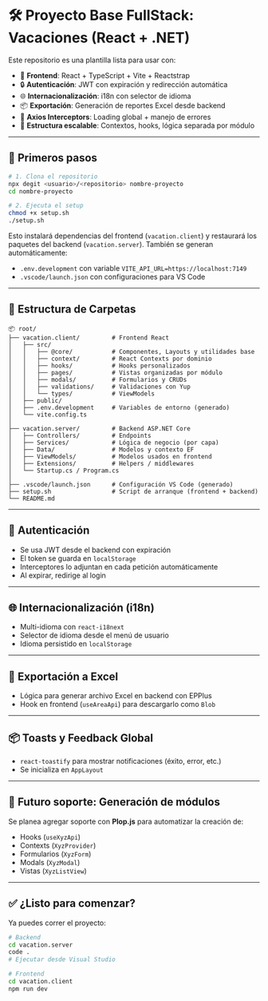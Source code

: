 # 🛠️ Proyecto Base FullStack: Vacaciones (React + .NET)

Este repositorio es una plantilla lista para usar con:

-   🧩 **Frontend**: React + TypeScript + Vite + Reactstrap
-   🔒 **Autenticación**: JWT con expiración y redirección automática
-   🌐 **Internacionalización**: i18n con selector de idioma
-   📦 **Exportación**: Generación de reportes Excel desde backend
-   🔄 **Axios Interceptors**: Loading global + manejo de errores
-   🧪 **Estructura escalable**: Contextos, hooks, lógica separada por módulo

---

## 🚀 Primeros pasos

```bash
# 1. Clona el repositorio
npx degit <usuario>/<repositorio> nombre-proyecto
cd nombre-proyecto

# 2. Ejecuta el setup
chmod +x setup.sh
./setup.sh
```

Esto instalará dependencias del frontend (`vacation.client`) y restaurará los paquetes del backend (`vacation.server`). También se generan automáticamente:

-   `.env.development` con variable `VITE_API_URL=https://localhost:7149`
-   `.vscode/launch.json` con configuraciones para VS Code

---

## 🧱 Estructura de Carpetas

```
📦 root/
├── vacation.client/         # Frontend React
│   ├── src/
│   │   ├── @core/           # Componentes, Layouts y utilidades base
│   │   ├── context/         # React Contexts por dominio
│   │   ├── hooks/           # Hooks personalizados
│   │   ├── pages/           # Vistas organizadas por módulo
│   │   ├── modals/          # Formularios y CRUDs
│   │   ├── validations/     # Validaciones con Yup
│   │   └── types/           # ViewModels
│   ├── public/
│   ├── .env.development     # Variables de entorno (generado)
│   └── vite.config.ts
│
├── vacation.server/         # Backend ASP.NET Core
│   ├── Controllers/         # Endpoints
│   ├── Services/            # Lógica de negocio (por capa)
│   ├── Data/                # Modelos y contexto EF
│   ├── ViewModels/          # Modelos usados en frontend
│   ├── Extensions/          # Helpers / middlewares
│   └── Startup.cs / Program.cs
│
├── .vscode/launch.json      # Configuración VS Code (generado)
├── setup.sh                 # Script de arranque (frontend + backend)
└── README.md
```

---

## 🔑 Autenticación

-   Se usa JWT desde el backend con expiración
-   El token se guarda en `localStorage`
-   Interceptores lo adjuntan en cada petición automáticamente
-   Al expirar, redirige al login

---

## 🌐 Internacionalización (i18n)

-   Multi-idioma con `react-i18next`
-   Selector de idioma desde el menú de usuario
-   Idioma persistido en `localStorage`

---

## 📁 Exportación a Excel

-   Lógica para generar archivo Excel en backend con EPPlus
-   Hook en frontend (`useAreaApi`) para descargarlo como `Blob`

---

## 📦 Toasts y Feedback Global

-   `react-toastify` para mostrar notificaciones (éxito, error, etc.)
-   Se inicializa en `AppLayout`

---

## 🧪 Futuro soporte: Generación de módulos

Se planea agregar soporte con **Plop.js** para automatizar la creación de:

-   Hooks (`useXyzApi`)
-   Contexts (`XyzProvider`)
-   Formularios (`XyzForm`)
-   Modals (`XyzModal`)
-   Vistas (`XyzListView`)

---

## ✅ ¿Listo para comenzar?

Ya puedes correr el proyecto:

```bash
# Backend
cd vacation.server
code .
# Ejecutar desde Visual Studio

# Frontend
cd vacation.client
npm run dev
```
